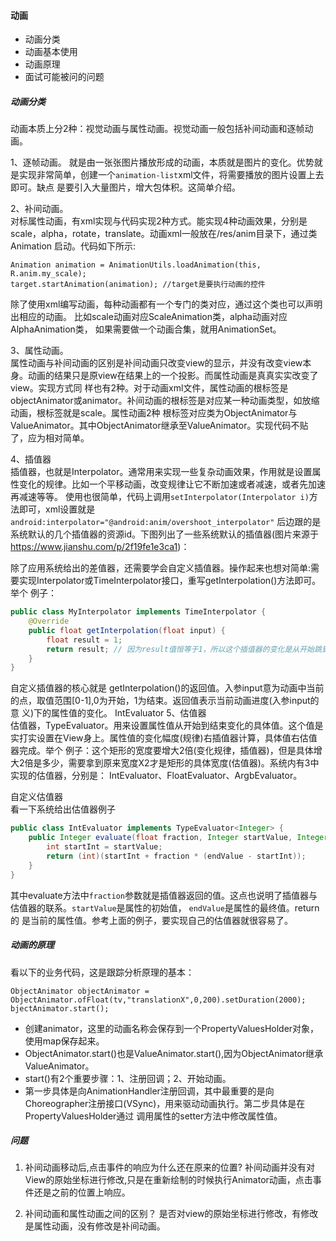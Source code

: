 #### 动画

* 动画分类
* 动画基本使用
* 动画原理
* 面试可能被问的问题

##### 动画分类   
动画本质上分2种：视觉动画与属性动画。视觉动画一般包括补间动画和逐帧动画。   

1、逐帧动画。 
就是由一张张图片播放形成的动画，本质就是图片的变化。优势就是实现非常简单，创建一个`animation-list`xml文件，将需要播放的图片设置上去即可。缺点
是要引入大量图片，增大包体积。这简单介绍。

2、补间动画。   
对标属性动画，有xml实现与代码实现2种方式。能实现4种动画效果，分别是scale，alpha，rotate，translate。动画xml一般放在/res/anim目录下，通过类Animation
启动。代码如下所示:
```
Animation animation = AnimationUtils.loadAnimation(this, R.anim.my_scale);
target.startAnimation(animation); //target是要执行动画的控件
```
除了使用xml编写动画，每种动画都有一个专门的类对应，通过这个类也可以声明出相应的动画。 比如scale动画对应ScaleAnimation类，alpha动画对应AlphaAnimation类，
如果需要做一个动画合集，就用AnimationSet。

3、属性动画。  
属性动画与补间动画的区别是补间动画只改变view的显示，并没有改变view本身。动画的结果只是原view在结果上的一个投影。而属性动画是真真实实改变了view。实现方式同
样也有2种。对于动画xml文件，属性动画的根标签是objectAnimator或animator。补间动画的根标签是对应某一种动画类型，如放缩动画，根标签就是scale。属性动画2种
根标签对应类为ObjectAnimator与ValueAnimator。其中ObjectAnimator继承至ValueAnimator。实现代码不贴了，应为相对简单。

4、插值器   
插值器，也就是Interpolator。通常用来实现一些复杂动画效果，作用就是设置属性变化的规律。比如一个平移动画，改变规律让它不断加速或者减速，或者先加速再减速等等。
使用也很简单，代码上调用`setInterpolator(Interpolator i)`方法即可，xml设置就是`android:interpolator="@android:anim/overshoot_interpolator"`
后边跟的是系统默认的几个插值器的资源id。下图列出了一些系统默认的插值器(图片来源于<https://www.jianshu.com/p/2f19fe1e3ca1>)：
[](img_插值器.png)

除了应用系统给出的差值器，还需要学会自定义插值器。操作起来也想对简单:需要实现Interpolator或TimeInterpolator接口，重写getInterpolation()方法即可。举个
例子：
```java
public class MyInterpolator implements TimeInterpolator {
    @Override
    public float getInterpolation(float input) {
        float result = 1; 
        return result; // 因为result值恒等于1，所以这个插值器的变化是从开始跳到结束。这就是意味着如果在平移动画中，将会一瞬间完成动画。
    }
}
```
自定义插值器的核心就是 getInterpolation()的返回值。入参input意为动画中当前的点，取值范围[0-1],0为开始，1为结束。返回值表示当前动画进度(入参input的意
义)下的属性值的变化。
IntEvaluator
5、估值器   
估值器，TypeEvaluator。用来设置属性值从开始到结束变化的具体值。这个值是实打实设置在View身上。属性值的变化幅度(规律)右插值器计算，具体值右估值器完成。举个
例子：这个矩形的宽度要增大2倍(变化规律，插值器)，但是具体增大2倍是多少，需要拿到原来宽度X2才是矩形的具体宽度(估值器)。系统内有3中实现的估值器，分别是：
IntEvaluator、FloatEvaluator、ArgbEvaluator。

自定义估值器    
看一下系统给出估值器例子
```java
public class IntEvaluator implements TypeEvaluator<Integer> {
    public Integer evaluate(float fraction, Integer startValue, Integer endValue) {
        int startInt = startValue;
        return (int)(startInt + fraction * (endValue - startInt));
    }
}
```
其中evaluate方法中`fraction`参数就是插值器返回的值。这点也说明了插值器与估值器的联系。`startValue`是属性的初始值， `endValue`是属性的最终值。return的
是当前的属性值。参考上面的例子，要实现自己的估值器就很容易了。


##### 动画的原理
看以下的业务代码，这是跟踪分析原理的基本：
```
ObjectAnimator objectAnimator = ObjectAnimator.ofFloat(tv,"translationX",0,200).setDuration(2000);
bjectAnimator.start();
```
* 创建animator，这里的动画名称会保存到一个PropertyValuesHolder对象，使用map保存起来。
* ObjectAnimator.start()也是ValueAnimator.start(),因为ObjectAnimator继承ValueAnimator。
* start()有2个重要步骤：1、注册回调；2、开始动画。
* 第一步具体是向AnimationHandler注册回调，其中最重要的是向Choreographer注册接口(VSync)，用来驱动动画执行。第二步具体是在PropertyValuesHolder通过
  调用属性的setter方法中修改属性值。


##### 问题
1. 补间动画移动后,点击事件的响应为什么还在原来的位置?
补间动画并没有对View的原始坐标进行修改,只是在重新绘制的时候执行Animator动画，点击事件还是之前的位置上响应。

2. 补间动画和属性动画之间的区别？
是否对view的原始坐标进行修改，有修改是属性动画，没有修改是补间动画。